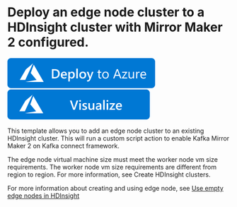 # Deploy an edge node cluster to a HDInsight cluster with Mirror Maker 2 configured.

[![Deploy To Azure](https://raw.githubusercontent.com/Azure/azure-quickstart-templates/master/1-CONTRIBUTION-GUIDE/images/deploytoazure.svg?sanitize=true)](https://portal.azure.com/#create/Microsoft.Template/uri/https%3A%2F%2Fraw.githubusercontent.com%2Fmohapatrasambit%2FHDInsightKafkaMirrorMaker2%2Fmaster%2Fazuredeploy.json)  [![Visualize](https://raw.githubusercontent.com/Azure/azure-quickstart-templates/master/1-CONTRIBUTION-GUIDE/images/visualizebutton.svg?sanitize=true)](http://armviz.io/#/?load=https://raw.githubusercontent.com/mohapatrasambit/HDInsightKafkaMirrorMaker2/master/azuredeploy.json)

This template allows you to add an edge node cluster to an existing HDInsight cluster. This will run a custom script action to enable Kafka Mirror Maker 2 on Kafka connect framework. 

The edge node virtual machine size must meet the worker node vm size requirements. The worker node vm size requirements are different from region to region. For more information, see Create HDInsight clusters.

For more information about creating and using edge node, see <a href="https://docs.microsoft.com/azure/hdinsight/hdinsight-apps-use-edge-node">Use empty edge nodes in HDInsight


